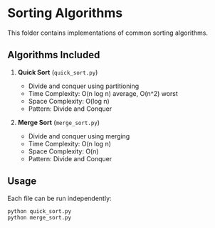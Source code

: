 # Sorting Algorithms

This folder contains implementations of common sorting algorithms.

## Algorithms Included

1. **Quick Sort** (`quick_sort.py`)
   - Divide and conquer using partitioning
   - Time Complexity: O(n log n) average, O(n^2) worst
   - Space Complexity: O(log n)
   - Pattern: Divide and Conquer

2. **Merge Sort** (`merge_sort.py`)
   - Divide and conquer using merging
   - Time Complexity: O(n log n)
   - Space Complexity: O(n)
   - Pattern: Divide and Conquer

## Usage

Each file can be run independently:
```bash
python quick_sort.py
python merge_sort.py
```
